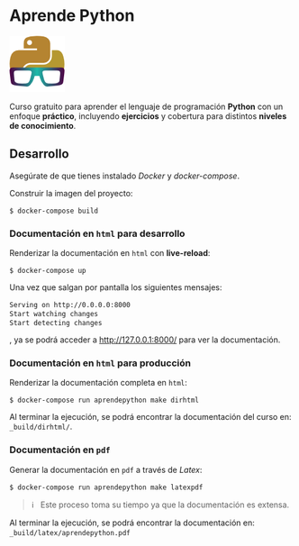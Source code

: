 # Aprende Python

![Logo - AprendePython](_static/img/logo-solo-aprendepython-small.png)

Curso gratuito para aprender el lenguaje de programación **Python** con un enfoque **práctico**, incluyendo **ejercicios** y cobertura para distintos **niveles de conocimiento**.

## Desarrollo

Asegúrate de que tienes instalado _Docker_ y _docker-compose_.

Construir la imagen del proyecto:

```console
$ docker-compose build
```

### Documentación en `html` para desarrollo

Renderizar la documentación en `html` con **live-reload**:

```console
$ docker-compose up
```

Una vez que salgan por pantalla los siguientes mensajes:

```console
Serving on http://0.0.0.0:8000
Start watching changes
Start detecting changes
```

, ya se podrá acceder a http://127.0.0.1:8000/ para ver la documentación.

### Documentación en `html` para producción

Renderizar la documentación completa en `html`:

```console
$ docker-compose run aprendepython make dirhtml
```

Al terminar la ejecución, se podrá encontrar la documentación del curso en: `_build/dirhtml/`.

### Documentación en `pdf`

Generar la documentación en `pdf` a través de _Latex_:

```console
$ docker-compose run aprendepython make latexpdf
```

> ℹ️️ &nbsp; Este proceso toma su tiempo ya que la documentación es extensa.

Al terminar la ejecución, se podrá encontrar la documentación en: `_build/latex/aprendepython.pdf`
